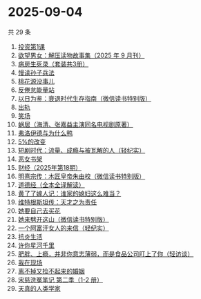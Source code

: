 # 2025-09-04

共 29 条

<!-- BEGIN WEREAD -->
<!-- 最后更新时间 2025-09-04 15:23:26 +0800 -->
1. [投资第1课](https://weread.qq.com/web/bookDetail/89b322f0813aba568g0116d0)
1. [欲望男女：解压读物故事集（2025 年 9 月刊）](https://weread.qq.com/web/bookDetail/f38329a0813aba56eg013524)
1. [病房生死录（套装共3册）](https://weread.qq.com/web/bookDetail/4c632b60813ab8df3g0158f7)
1. [慢读孙子兵法](https://weread.qq.com/web/bookDetail/72732e40813aba573g017bb7)
1. [桃花源没事儿](https://weread.qq.com/web/bookDetail/676320b0813aba52cg0179ad)
1. [反倦怠能量站](https://weread.qq.com/web/bookDetail/826324b0813aba1deg01589c)
1. [以日为鉴：衰退时代生存指南（微信读书特别版）](https://weread.qq.com/web/bookDetail/77d32440813aba4e2g01644a)
1. [出轨](https://weread.qq.com/web/bookDetail/adb32d20813aba51ag0144fc)
1. [笑场](https://weread.qq.com/web/bookDetail/df132cf071dc8a97df1b7be)
1. [蜗居（海清、张嘉益主演同名电视剧原著）](https://weread.qq.com/web/bookDetail/d7932200813ab6ffeg016c0e)
1. [弗洛伊德与为什么鸭](https://weread.qq.com/web/bookDetail/c8c32310813ab8250g018eec)
1. [5%的改变](https://weread.qq.com/web/bookDetail/39e32100813ab7120g01631e)
1. [短剧时代：流量、成瘾与被瓦解的人（轻纪实）](https://weread.qq.com/web/bookDetail/4d032360813aba518g013d9c)
1. [恶女书架](https://weread.qq.com/web/bookDetail/59732b20813aba557g01550a)
1. [财经（2025年第18期）](https://weread.qq.com/web/bookDetail/1ab322a0813aba573g015030)
1. [明熹宗传：木匠皇帝朱由校（微信读书特别版）](https://weread.qq.com/web/bookDetail/d4d329c0813aba339g010a9f)
1. [道德经（全本全译解读）](https://weread.qq.com/web/bookDetail/5b332cf0813aba21bg0105f0)
1. [黄了了嫁人记：谁家的媳妇这么难当？](https://weread.qq.com/web/bookDetail/29932610813ab95edg01504c)
1. [维特根斯坦传：天才之为责任](https://weread.qq.com/web/bookDetail/0ea320005e3c810ea1cf0c4)
1. [她要自己去买花](https://weread.qq.com/web/bookDetail/84332fa0813aba020g014cdd)
1. [她来劈开这山（微信读书特别版）](https://weread.qq.com/web/bookDetail/0f632000813aba50fg010fe9)
1. [一个阿富汗女人的来信（轻纪实）](https://weread.qq.com/web/bookDetail/e96322c0813aba4acg0160dc)
1. [抗炎生活](https://weread.qq.com/web/bookDetail/04e328c0729cd43d04e7e4c)
1. [许你星河千里](https://weread.qq.com/web/bookDetail/5ff32df0718d8a435ffcbfd)
1. [肥胖、上瘾，并非你意志薄弱，而是食品公司盯上了你（轻访谈）](https://weread.qq.com/web/bookDetail/4cb32c80813aba4adg0147ce)
1. [我在现场](https://weread.qq.com/web/bookDetail/5af327b0813ab696fg0199e8)
1. [离不掉又捡不起来的婚姻](https://weread.qq.com/web/bookDetail/97832730813ab9e15g013c2f)
1. [宋慈洗冤笔记 第二季（1-2 册）](https://weread.qq.com/web/bookDetail/07732ce0813ab9c2ag01157f)
1. [天真的人类学家](https://weread.qq.com/web/bookDetail/e4d323c0721a58bce4de379)
<!-- END WEREAD -->